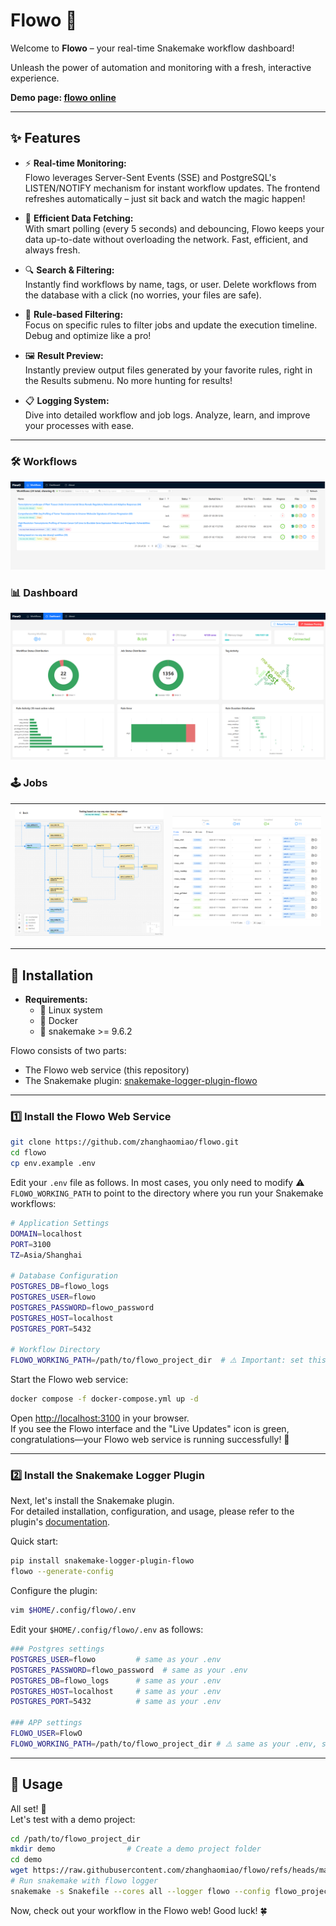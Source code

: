 # Flowo 🚀

Welcome to **Flowo** – your real-time Snakemake workflow dashboard!

Unleash the power of automation and monitoring with a fresh, interactive experience.

**Demo page: [flowo online](zhanghaomiao.github.io/flowo)**

---

## ✨ Features

- ⚡ **Real-time Monitoring:**  
  Flowo leverages Server-Sent Events (SSE) and PostgreSQL's LISTEN/NOTIFY mechanism for instant workflow updates. The frontend refreshes automatically – just sit back and watch the magic happen!

- 🚀 **Efficient Data Fetching:**  
  With smart polling (every 5 seconds) and debouncing, Flowo keeps your data up-to-date without overloading the network. Fast, efficient, and always fresh.

- 🔍 **Search & Filtering:**  
  Instantly find workflows by name, tags, or user. Delete workflows from the database with a click (no worries, your files are safe).

- 🧩 **Rule-based Filtering:**  
  Focus on specific rules to filter jobs and update the execution timeline. Debug and optimize like a pro!

- 🖼️ **Result Preview:**  
  Instantly preview output files generated by your favorite rules, right in the Results submenu. No more hunting for results!

- 📋 **Logging System:**  
  Dive into detailed workflow and job logs. Analyze, learn, and improve your processes with ease.

---

### 🛠️ Workflows
![Workflow](assets/images/workflow.png)

### 📊 Dashboard
![Dashboard](assets/images/dashboard.png)

### 🕹️ Jobs
| ![DAG](assets/images/dag.png) | ![Jobs](assets/images/jobs.png) |
|------------------------------|-------------------------------|

---

## 🚦 Installation

- **Requirements:**  
  - 🐧 Linux system
  - 🐳 Docker  
  - 🐍 snakemake >= 9.6.2

Flowo consists of two parts:  
- The Flowo web service (this repository)  
- The Snakemake plugin: [snakemake-logger-plugin-flowo](https://github.com/jmzhang1911/snakemake-logger-plugin-flowo)

---

### 1️⃣ Install the Flowo Web Service

```sh
git clone https://github.com/zhanghaomiao/flowo.git
cd flowo
cp env.example .env
```

Edit your `.env` file as follows. In most cases, you only need to modify ⚠️ `FLOWO_WORKING_PATH` to point to the directory where you run your Snakemake workflows:

```sh
# Application Settings
DOMAIN=localhost
PORT=3100
TZ=Asia/Shanghai

# Database Configuration
POSTGRES_DB=flowo_logs
POSTGRES_USER=flowo
POSTGRES_PASSWORD=flowo_password
POSTGRES_HOST=localhost
POSTGRES_PORT=5432

# Workflow Directory
FLOWO_WORKING_PATH=/path/to/flowo_project_dir  # ⚠️ Important: set this to your workflow directory
```

Start the Flowo web service:

```sh
docker compose -f docker-compose.yml up -d
```

Open [http://localhost:3100](http://localhost:3100) in your browser.  
If you see the Flowo interface and the "Live Updates" icon is green, congratulations—your Flowo web service is running successfully! 🎉

---

### 2️⃣ Install the Snakemake Logger Plugin

Next, let's install the Snakemake plugin.  
For detailed installation, configuration, and usage, please refer to the plugin's [documentation](https://github.com/jmzhang1911/snakemake-logger-plugin-flowo).

Quick start:

```sh
pip install snakemake-logger-plugin-flowo
flowo --generate-config
```

Configure the plugin:

```sh
vim $HOME/.config/flowo/.env
```

Edit your `$HOME/.config/flowo/.env` as follows:

```sh
### Postgres settings
POSTGRES_USER=flowo         # same as your .env
POSTGRES_PASSWORD=flowo_password  # same as your .env
POSTGRES_DB=flowo_logs      # same as your .env
POSTGRES_HOST=localhost     # same as your .env
POSTGRES_PORT=5432          # same as your .env

### APP settings
FLOWO_USER=FlowO
FLOWO_WORKING_PATH=/path/to/flowo_project_dir # ⚠️ same as your .env, set this to your workflow directory
```

---

## 🚀 Usage

All set! 🎉  
Let's test with a demo project:

```sh
cd /path/to/flowo_project_dir
mkdir demo                # Create a demo project folder
cd demo
wget https://raw.githubusercontent.com/zhanghaomiao/flowo/refs/heads/main/tests/demos/Snakefile
# Run snakemake with flowo logger
snakemake -s Snakefile --cores all --logger flowo --config flowo_project_name="hello flowo" flowo_tags="tagA,tagB,tagC"
```

Now, check out your workflow in the Flowo web! Good luck! 🍀